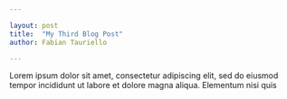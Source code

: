 ```yaml
---

layout: post
title:  "My Third Blog Post"
author: Fabian Tauriello

---
```


Lorem ipsum dolor sit amet, consectetur adipiscing elit, sed do eiusmod tempor incididunt ut labore et dolore magna aliqua. Elementum nisi quis